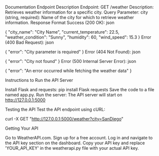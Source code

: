 Documentation
Endpoint Description
Endpoint: GET /weather
Description: Retrieves weather information for a specific city.
Query Parameter: city (string, required): Name of the city for which to retrieve weather information.
Response Format
Success (200 OK):
json

{
  "city_name": "City Name",
  "current_temperature": 22.5,
  "weather_condition": "Sunny",
  "humidity": 60,
  "wind_speed": 15.3
}
Error (400 Bad Request):
json

{
  "error": "City parameter is required"
}
Error (404 Not Found):
json

{
  "error": "City not found"
}
Error (500 Internal Server Error):
json

{
  "error": "An error occurred while fetching the weather data"
}

Instructions to Run the API Server

Install Flask and requests:
pip install Flask requests
Save the code to a file named app.py.
Run the server:
The API server will start on http://127.0.0.1:5000

Testing the API
Test the API endpoint using cURL:

curl -X GET "http://127.0.0.1:5000/weather?city=SanDiego"

Getting Your API

Go to WeatherAPI.com.
Sign up for a free account.
Log in and navigate to the API key section on the dashboard.
Copy your API key and replace 'YOUR_API_KEY' in the weatherapi.py file with your actual API key.